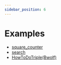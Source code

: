 ```yaml
---
sidebar_position: 6
---
```


# Examples

- [square_counter](./square_counter/)
- [search](./search/)
- [HowToDoTriple(Bwolf)](https://github.com/Bwolfs2/HowToDoTriple)